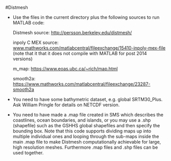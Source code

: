#Distmesh
- Use the files in the current directory plus the following sources to run MATLAB code:

  Distmesh source: http://persson.berkeley.edu/distmesh/

  inpoly C MEX source: www.mathworks.com/matlabcentral/fileexchange/15410-inpoly-mex-file (note that it that it does not compile with MATLAB for post 2014 versions)

  m_map: https://www.eoas.ubc.ca/~rich/map.html

  smooth2a: https://www.mathworks.com/matlabcentral/fileexchange/23287-smooth2a

- You need to have some bathymetric dataset, e.g. global SRTM30_Plus.
Ask William Pringle for details on NETCDF version. 

- You need to have made a .map file created in SMS which describes the coastlines, ocean boundaries, and islands, or you may use a .shp (shapefile) such as the GSHHS global shapefiles and then specify the bounding box. Note that this code supports dividing maps up into multiple individual ones and looping through the sub-maps inside the main .map file to make Distmesh computationally achievable for large, high resolution meshes. Furthermore .map files and .shp files can be used together.
